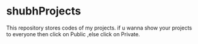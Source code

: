 # shubhProjects
This repository stores codes of my projects. if u wanna show your projects to everyone then click on Public ,else click on Private.
